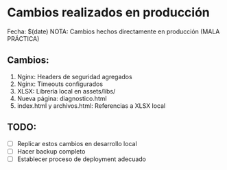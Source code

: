 # Cambios realizados en producción
Fecha: $(date)
NOTA: Cambios hechos directamente en producción (MALA PRÁCTICA)

## Cambios:
1. Nginx: Headers de seguridad agregados
2. Nginx: Timeouts configurados  
3. XLSX: Librería local en assets/libs/
4. Nueva página: diagnostico.html
5. index.html y archivos.html: Referencias a XLSX local

## TODO:
- [ ] Replicar estos cambios en desarrollo local
- [ ] Hacer backup completo
- [ ] Establecer proceso de deployment adecuado
